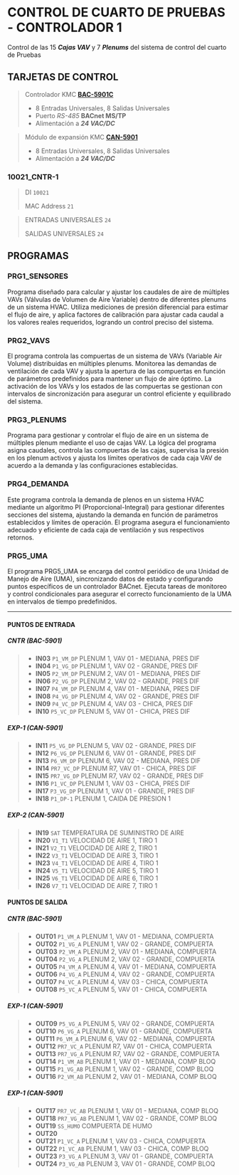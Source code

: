 # CONTROL DE CUARTO DE PRUEBAS - CONTROLADOR 1

Control de las 15 ***Cajas VAV*** y 7 ***Plenums*** del sistema de control del cuarto de Pruebas

## TARJETAS DE CONTROL

> Controlador KMC [**BAC-5901C**](https://www.kmccontrols.com/product/controller-general-purpose-bacnet-aac-clock-mstp/ "Documentación de equipo")
>
> - 8 Entradas Universales, 8 Salidas Universales
> - Puerto *RS-485* **BACnet MS/TP**
> - Alimentación a ***24 VAC/DC***

> Módulo de expansión KMC [**CAN-5901**](https://www.kmccontrols.com/product/expansion-io-module-8-ui-8-uo/ "Documentación de equipo")
>
> - 8 Entradas Universales, 8 Salidas Universales
> - Alimentación a ***24 VAC/DC***

### 10021_CNTR-1

> DI `10021`
>
> MAC Address `21`

> ENTRADAS UNIVERSALES `24`
>
> SALIDAS UNIVERSALES `24`

## PROGRAMAS

### PRG1_SENSORES

Programa diseñado para calcular y ajustar los caudales de aire de múltiples VAVs (Válvulas de Volumen de Aire Variable) dentro de diferentes plenums de un sistema HVAC. Utiliza mediciones de presión diferencial para estimar el flujo de aire, y aplica factores de calibración para ajustar cada caudal a los valores reales requeridos, logrando un control preciso del sistema.

### PRG2_VAVS

El programa controla las compuertas de un sistema de VAVs (Variable Air Volume) distribuidas en múltiples plenums. Monitorea las demandas de ventilación de cada VAV y ajusta la apertura de las compuertas en función de parámetros predefinidos para mantener un flujo de aire óptimo. La activación de los VAVs y los estados de las compuertas se gestionan con intervalos de sincronización para asegurar un control eficiente y equilibrado del sistema.

### PRG3_PLENUMS

Programa para gestionar y controlar el flujo de aire en un sistema de múltiples plenum mediante el uso de cajas VAV. La lógica del programa asigna caudales, controla las compuertas de las cajas, supervisa la presión en los plenum activos y ajusta los límites operativos de cada caja VAV de acuerdo a la demanda y las configuraciones establecidas.

### PRG4_DEMANDA

Este programa controla la demanda de plenos en un sistema HVAC mediante un algoritmo PI (Proporcional-Integral) para gestionar diferentes secciones del sistema, ajustando la demanda en función de parámetros establecidos y límites de operación. El programa asegura el funcionamiento adecuado y eficiente de cada caja de ventilación y sus respectivos retornos.

### PRG5_UMA

El programa PRG5_UMA se encarga del control periódico de una Unidad de Manejo de Aire (UMA), sincronizando datos de estado y configurando puntos específicos de un controlador BACnet. Ejecuta tareas de monitoreo y control condicionales para asegurar el correcto funcionamiento de la UMA en intervalos de tiempo predefinidos.

---

#### PUNTOS DE ENTRADA

##### CNTR (BAC-5901)

> * **IN03** `P1_VM_DP` PLENUM 1, VAV 01 - MEDIANA, PRES DIF
> * **IN04** `P1_VG_DP` PLENUM 1, VAV 02 - GRANDE, PRES DIF
> * **IN05** `P2_VM_DP` PLENUM 2, VAV 01 - MEDIANA, PRES DIF
> * **IN06** `P2_VG_DP` PLENUM 2, VAV 02 - GRANDE, PRES DIF
> * **IN07** `P4_VM_DP` PLENUM 4, VAV 01 - MEDIANA, PRES DIF
> * **IN08** `P4_VG_DP` PLENUM 4, VAV 02 - GRANDE, PRES DIF
> * **IN09** `P4_VC_DP` PLENUM 4, VAV 03 - CHICA, PRES DIF
> * **IN10** `P5_VC_DP` PLENUM 5, VAV 01 - CHICA, PRES DIF

##### EXP-1 (CAN-5901)

> * **IN11** `P5_VG_DP` PLENUM 5, VAV 02 - GRANDE, PRES DIF
> * **IN12** `P6_VG_DP` PLENUM 6, VAV 01 - GRANDE, PRES DIF
> * **IN13** `P6_VM_DP` PLENUM 6, VAV 02 - MEDIANA, PRES DIF
> * **IN14** `PR7_VC_DP` PLENUM R7, VAV 01 - CHICA, PRES DIF
> * **IN15** `PR7_VG_DP` PLENUM R7, VAV 02 - GRANDE, PRES DIF
> * **IN16** `P1_VC_DP` PLENUM 1, VAV 03 - CHICA, PRES DIF
> * **IN17** `P3_VG_DP` PLENUM 1, VAV 01 - GRANDE, PRES DIF
> * **IN18** `P1_DP-1` PLENUM 1, CAIDA DE PRESION 1

##### EXP-2 (CAN-5901)

> * **IN19** `SAT` TEMPERATURA DE SUMINISTRO DE AIRE
> * **IN20** `V1_T1` VELOCIDAD DE AIRE 1, TIRO 1
> * **IN21** `V2_T1` VELOCIDAD DE AIRE 2, TIRO 1
> * **IN22** `V3_T1` VELOCIDAD DE AIRE 3, TIRO 1
> * **IN23** `V4_T1` VELOCIDAD DE AIRE 4, TIRO 1
> * **IN24** `V5_T1` VELOCIDAD DE AIRE 5, TIRO 1
> * **IN25** `V6_T1` VELOCIDAD DE AIRE 6, TIRO 1
> * **IN26** `V7_T1` VELOCIDAD DE AIRE 7, TIRO 1

#### PUNTOS DE SALIDA

##### CNTR (BAC-5901)

> * **OUT01** `P1_VM_A` PLENUM 1, VAV 01 - MEDIANA, COMPUERTA
> * **OUT02** `P1_VG_A` PLENUM 1, VAV 02 - GRANDE, COMPUERTA
> * **OUT03** `P2_VM_A` PLENUM 2, VAV 01 - MEDIANA, COMPUERTA
> * **OUT04** `P2_VG_A` PLENUM 2, VAV 02 - GRANDE, COMPUERTA
> * **OUT05** `P4_VM_A` PLENUM 4, VAV 01 - MEDIANA, COMPUERTA
> * **OUT06** `P4_VG_A` PLENUM 4, VAV 02 - GRANDE, COMPUERTA
> * **OUT07** `P4_VC_A` PLENUM 4, VAV 03 - CHICA, COMPUERTA
> * **OUT08** `P5_VC_A` PLENUM 5, VAV 01 - CHICA, COMPUERTA

##### EXP-1 (CAN-5901)

> * **OUT09** `P5_VG_A` PLENUM 5, VAV 02 - GRANDE, COMPUERTA
> * **OUT10** `P6_VG_A` PLENUM 6, VAV 01 - GRANDE, COMPUERTA
> * **OUT11** `P6_VM_A` PLENUM 6, VAV 02 - MEDIANA, COMPUERTA
> * **OUT12** `PR7_VC_A` PLENUM R7, VAV 01 - CHICA, COMPUERTA
> * **OUT13** `PR7_VG_A` PLENUM R7, VAV 02 - GRANDE, COMPUERTA
> * **OUT14** `P1_VM_AB` PLENUM 1, VAV 01 - MEDIANA, COMP BLOQ
> * **OUT15** `P1_VG_AB` PLENUM 1, VAV 02 - GRANDE, COMP BLOQ
> * **OUT16** `P2_VM_AB` PLENUM 2, VAV 01 - MEDIANA, COMP BLOQ

##### EXP-1 (CAN-5901)

> * **OUT17** `PR7_VC_AB` PLENUM 1, VAV 01 - MEDIANA, COMP BLOQ
> * **OUT18** `PR7_VG_AB` PLENUM 1, VAV 02 - GRANDE, COMP BLOQ
> * **OUT19** `SS_HUMO` COMPUERTA DE HUMO
> * **OUT20**
> * **OUT21** `P1_VC_A` PLENUM 1, VAV 03 - CHICA, COMPUERTA
> * **OUT22** `P1_VC_AB` PLENUM 1, VAV 03 - CHICA, COMP BLOQ
> * **OUT23** `P3_VG_A` PLENUM 3, VAV 01 - GRANDE, COMPUERTA
> * **OUT24** `P3_VG_AB` PLENUM 3, VAV 01 - GRANDE, COMP BLOQ